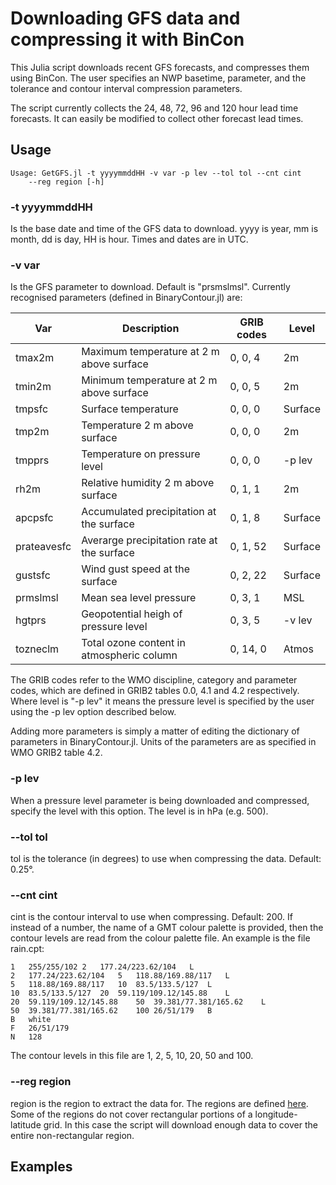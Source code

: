 # Downloading GFS data and compressing it with BinCon

This Julia script downloads recent GFS forecasts, and compresses them using
BinCon. The user specifies an NWP basetime, parameter, and the tolerance and
contour interval compression parameters.

The script currently collects the 24, 48, 72, 96 and 120 hour lead time
forecasts. It can easily be modified to collect other forecast lead times.

## Usage
```
Usage: GetGFS.jl -t yyyymmddHH -v var -p lev --tol tol --cnt cint
    --reg region [-h]
```

### -t yyyymmddHH
Is the base date and time of the GFS data to download. yyyy is year, mm is
month, dd is day, HH is hour. Times and dates are in UTC.

### -v var
Is the GFS parameter to download. Default is "prsmslmsl". Currently recognised
parameters (defined in BinaryContour.jl) are:

| Var             | Description                                | GRIB codes   | Level     |
|-----------------|--------------------------------------------|--------------|-----------|
| tmax2m          | Maximum temperature at 2 m above surface   | 0, 0, 4      | 2m        |
| tmin2m          | Minimum temperature at 2 m above surface   | 0, 0, 5      | 2m        |
| tmpsfc          | Surface temperature                        | 0, 0, 0      | Surface   |
| tmp2m           | Temperature 2 m above surface              | 0, 0, 0      | 2m        |
| tmpprs          | Temperature on pressure level              | 0, 0, 0      | -p lev    |
| rh2m            | Relative humidity 2 m above surface        | 0, 1, 1      | 2m        |
| apcpsfc         | Accumulated precipitation at the surface   | 0, 1, 8      | Surface   |
| prateavesfc     | Averarge precipitation rate at the surface | 0, 1, 52     | Surface   |
| gustsfc         | Wind gust speed at the surface             | 0, 2, 22     | Surface   |
| prmslmsl        | Mean sea level pressure                    | 0, 3, 1      | MSL       |
| hgtprs          | Geopotential heigh of pressure level       | 0, 3, 5      | -v lev    |
| tozneclm        | Total ozone content in atmospheric column  | 0, 14, 0     | Atmos     |

The GRIB codes refer to the WMO discipline, category and parameter codes, which
are defined in GRIB2 tables 0.0, 4.1 and 4.2 respectively. Where level is "-p
lev" it means the pressure level is specified by the user using the -p lev
option described below.

Adding more parameters is simply a matter of editing the dictionary of
parameters in BinaryContour.jl. Units of the parameters are as specified in WMO
GRIB2 table 4.2.

### -p lev
When a pressure level parameter is being downloaded and compressed, specify the
level with this option. The level is in hPa (e.g. 500).

### --tol tol
tol is the tolerance (in degrees) to use when compressing the data. Default:
0.25°.

### --cnt cint
cint is the contour interval to use when compressing. Default: 200. If instead
of a number, the name of a GMT colour palette is provided, then the contour
levels are read from the colour palette file. An example is the file rain.cpt:

```
1	255/255/102	2	177.24/223.62/104	L
2	177.24/223.62/104	5	118.88/169.88/117	L
5	118.88/169.88/117	10	83.5/133.5/127	L
10	83.5/133.5/127	20	59.119/109.12/145.88	L
20	59.119/109.12/145.88	50	39.381/77.381/165.62	L
50	39.381/77.381/165.62	100	26/51/179	B
B	white
F	26/51/179
N	128
```

The contour levels in this file are 1, 2, 5, 10, 20, 50 and 100.

### --reg region
region is the region to extract the data for. The regions are defined
[here](./regions.md). Some of the regions do not cover rectangular portions of
a longitude-latitude grid. In this case the script will download enough data to
cover the entire non-rectangular region.

## Examples
